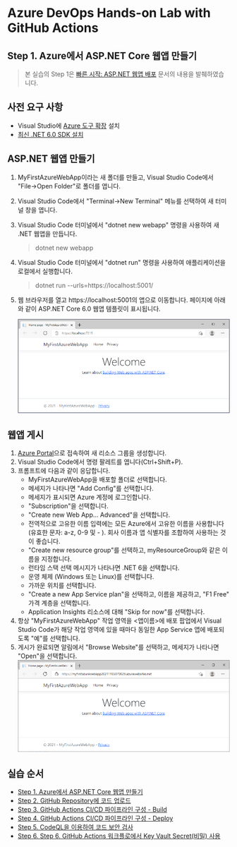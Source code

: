 # Azure DevOps Hands-on Lab with GitHub Actions

## Step 1. Azure에서 ASP.NET Core 웹앱 만들기

> 본 실습의 Step 1은 [빠른 시작: ASP.NET 웹앱 배포](https://learn.microsoft.com/ko-kr/azure/app-service/quickstart-dotnetcore?tabs=net60&pivots=development-environment-vscode) 문서의 내용을 발췌하였습니다.

## 사전 요구 사항
* Visual Studio에 [Azure 도구 확장](https://marketplace.visualstudio.com/items?itemName=ms-vscode.vscode-node-azure-pack) 설치
* [최신 .NET 6.0 SDK 설치](https://dotnet.microsoft.com/download/dotnet/6.0)

## ASP.NET 웹앱 만들기
1. MyFirstAzureWebApp이라는 새 폴더를 만들고, Visual Studio Code에서 "File->Open Folder"로 폴더를 엽니다.

2. Visual Studio Code에서 "Terminal->New Terminal" 메뉴를 선택하여 새 터미널 창을 엽니다.

3. Visual Studio Code 터미널에서 "dotnet new webapp" 명령을 사용하여 새 .NET 웹앱을 만듭니다.
    > dotnet new webapp

4. Visual Studio Code 터미널에서 "dotnet run" 명령을 사용하여 애플리케이션을 로컬에서 실행합니다.
    > dotnet run --urls=https://localhost:5001/

5. 웹 브라우저를 열고 https://localhost:5001의 앱으로 이동합니다. 페이지에 아래와 같이 ASP.NET Core 6.0 웹앱 템플릿이 표시됩니다.

    !["id01"](images/step1-01.png)

## 웹앱 게시

1. [Azure Portal](https://portal.azure.com/)으로 접속하여 새 리소스 그룹을 생성합니다.
2. Visual Studio Code에서 명령 팔레트를 엽니다(Ctrl+Shift+P).
3. 프롬프트에 다음과 같이 응답합니다.
    * MyFirstAzureWebApp을 배포할 폴더로 선택합니다.
    * 메세지가 나타나면 "Add Config"를 선택합니다.
    * 메세지가 표시되면 Azure 계정에 로그인합니다.
    * "Subscription"을 선택합니다.
    * "Create new Web App... Advanced"을 선택합니다.
    * 전역적으로 고유한 이름 입력에는 모든 Azure에서 고유한 이름을 사용합니다(유효한 문자: a-z, 0-9 및 - ). 회사 이름과 앱 식별자를 조합하여 사용하는 것이 좋습니다.
    * "Create new resource group"를 선택하고, myResourceGroup와 같은 이름을 지정합니다.
    * 런타임 스택 선택 메시지가 나타나면 .NET 6을 선택합니다.
    * 운영 체제 (Windows 또는 Linux)를 선택합니다.
    * 가까운 위치를 선택합니다.
    * "Create a new App Service plan"을 선택하고, 이름을 제공하고, "F1 Free" 가격 계층을 선택합니다.
    * Application Insights 리소스에 대해 "Skip for now"를 선택합니다.
4. 항상 "MyFirstAzureWebApp" 작업 영역을 <앱이름>에 배포 팝업에서 Visual Studio Code가 해당 작업 영역에 있을 때마다 동일한 App Service 앱에 배포되도록 "예"를 선택합니다.
5. 게시가 완료되면 알림에서 "Browse Website"를 선택하고, 메세지가 나타나면 "Open"을 선택합니다.
    !["id02"](images/step1-02.png)


## 실습 순서

* [Step 1. Azure에서 ASP.NET Core 웹앱 만들기](https://github.com/jeongaelee/ProjectJourneyModule7-GitHubActions/blob/master/step1.md)
* [Step 2. GitHub Repository에 코드 업로드](https://github.com/jeongaelee/ProjectJourneyModule7-GitHubActions/blob/master/step2.md)
* [Step 3. GitHub Actions CI/CD 파이프라인 구성 - Build](https://github.com/ProjectJourneyModule7-GitHubActions/blob/master/step3.md)
* [Step 4. GitHub Actions CI/CD 파이프라인 구성 - Deploy](https://github.com/ProjectJourneyModule7-GitHubActions/blob/master/step4.md)
* [Step 5. CodeQL을 이용하여 코드 보안 검사](https://github.com/jeongaelee/ProjectJourneyModule7-GitHubActions/blob/master/step5.md)
* [Step 6. Step 6. GitHub Actions 워크플로에서 Key Vault Secret(비밀) 사용](https://github.com/jeongaelee/ProjectJourneyModule7-GitHubActions/blob/master/step6.md)
